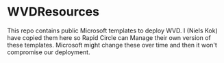 # WVDResources

This repo contains public Microsoft templates to deploy WVD. I (Niels Kok) have copied them here so Rapid Circle can Manage their own version of these templates. Microsoft might change these over time and then it won't compromise our deployment.
